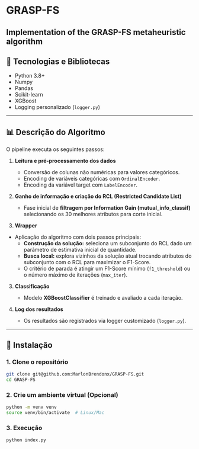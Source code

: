 # GRASP-FS
Implementation of the GRASP-FS metaheuristic algorithm
---
## 🚀 Tecnologias e Bibliotecas

- Python 3.8+
- Numpy
- Pandas
- Scikit-learn
- XGBoost
- Logging personalizado (`logger.py`)

---

## 📊 Descrição do Algoritmo

O pipeline executa os seguintes passos:

1. **Leitura e pré-processamento dos dados**
   - Conversão de colunas não numéricas para valores categóricos.
   - Encoding de variáveis categóricas com `OrdinalEncoder`.
   - Encoding da variável target com `LabelEncoder`.

2. **Ganho de informação e criação do RCL (Restricted Candidate List)**
   - Fase inicial de **filtragem por Information Gain (mutual_info_classif)** selecionando os 30 melhores atributos para corte inicial.

3. **Wrapper**
- Aplicação do algoritmo com dois passos principais:
     - **Construção da solução:** seleciona um subconjunto do RCL dado um parâmetro de estimativa inicial de quantidade.
     - **Busca local:** explora vizinhos da solução atual trocando atributos do subconjunto com o RCL para maximizar o F1-Score.
   - O critério de parada é atingir um F1-Score mínimo (`f1_threshold`) ou o número máximo de iterações (`max_iter`).

3. **Classificação**
   - Modelo **XGBoostClassifier** é treinado e avaliado a cada iteração.

4. **Log dos resultados**
   - Os resultados são registrados via logger customizado (`logger.py`).

---

## 🔧 Instalação

### 1. Clone o repositório

```bash
git clone git@github.com:MarlonBrendonx/GRASP-FS.git
cd GRASP-FS
```
### 2. Crie um ambiente virtual (Opcional)

```bash
python -m venv venv
source venv/bin/activate  # Linux/Mac
```

### 3. Execução

```bash
python index.py
```
